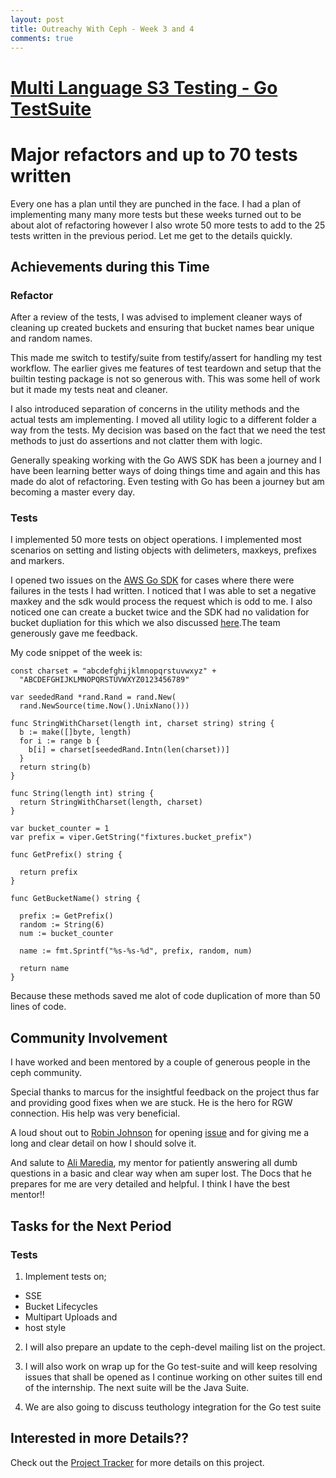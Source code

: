 ```yaml
---
layout: post
title: Outreachy With Ceph - Week 3 and 4
comments: true
---
```



# [Multi Language S3 Testing - Go TestSuite]()

# Major refactors and up to 70 tests written

Every one has a plan until they are punched in the face. I had a plan of implementing many many more tests but these weeks turned out to be about alot of refactoring however I also wrote 50 more tests to add to the 25 tests written in the previous period. Let me get to the details quickly.

## Achievements during this Time

### Refactor

After a review of the tests, I was advised to implement cleaner ways of cleaning up created buckets and ensuring that bucket names bear unique and random names.

This made me switch to testify/suite from testify/assert for handling my test workflow. The earlier gives me features of test teardown and setup that the builtin testing package is not so generous with. This was some hell of work but it made my tests neat and cleaner.

I also introduced separation of concerns in the utility methods and the actual tests am implementing. I moved all utility logic to a different folder a way from the tests. My decision was based on the fact that we need the test methods to just do assertions and not clatter them with logic.

Generally speaking working with the Go AWS SDK has been a journey and I have been learning better ways of doing things time and again and this has made do alot of refactoring. Even testing with Go has been a journey but am becoming a master every day.

### Tests

I implemented 50 more tests on object operations. I implemented most scenarios on setting and listing objects with delimeters, maxkeys, prefixes and markers.

I opened two issues on the [AWS Go SDK](https://github.com/aws/aws-sdk-go/issues/created_by/nanjekyejoannah) for cases where there were failures in the tests I had written. I noticed that I was able to set a negative maxkey and the sdk would process the request which is odd to me. I also noticed one can create a bucket twice and the SDK had no validation for bucket dupliation for this which we also discussed [here](https://github.com/aws/aws-sdk-go/issues/1362).The team generously gave me feedback. 

My code snippet of the week is:

	const charset = "abcdefghijklmnopqrstuvwxyz" +  
	  "ABCDEFGHIJKLMNOPQRSTUVWXYZ0123456789"

	var seededRand *rand.Rand = rand.New(  
	  rand.NewSource(time.Now().UnixNano()))

	func StringWithCharset(length int, charset string) string {  
	  b := make([]byte, length)
	  for i := range b {
	    b[i] = charset[seededRand.Intn(len(charset))]
	  }
	  return string(b)
	}

	func String(length int) string {  
	  return StringWithCharset(length, charset)
	}

	var bucket_counter = 1
	var prefix = viper.GetString("fixtures.bucket_prefix")

	func GetPrefix() string {

	  return prefix
	}

	func GetBucketName() string {

	  prefix := GetPrefix()
	  random := String(6) 
	  num := bucket_counter

	  name := fmt.Sprintf("%s-%s-%d", prefix, random, num)

	  return name
	}

Because these methods saved me alot of code duplication of more than 50 lines of code.

## Community Involvement

I have worked and been mentored by a couple of generous people in the ceph community. 

Special thanks to marcus for the insightful feedback on the project thus far and providing good fixes when we are stuck. He is the hero for RGW connection. His help was very beneficial.

A loud shout out to  [Robin Johnson](https://github.com/robbat2) for opening [issue](https://github.com/nanjekyejoannah/go_s3tests/issues/1) and for giving me a long and clear detail on how I should solve it.

And salute to [Ali Maredia](https://github.com/alimaredia), my mentor for patiently answering all dumb questions in a basic and clear way when am super lost. The Docs that he prepares for me are very detailed and helpful. I think I have the best mentor!!

## Tasks for the Next Period

### Tests

1. Implement tests on;

+ SSE
+ Bucket Lifecycles
+ Multipart Uploads and
+ host style

2. I will also prepare an update to the ceph-devel mailing list on the project.

3. I will also work on wrap up for the Go test-suite and will keep resolving issues that shall be opened as I continue working on other suites till end of the internship. The next suite will be the Java Suite.

4. We are also going to discuss teuthology integration for the Go test suite

## Interested in more Details??

Check out the [Project Tracker](https://github.com/nanjekyejoannah/Outreachy-RGW-testing) for more details on this project.

